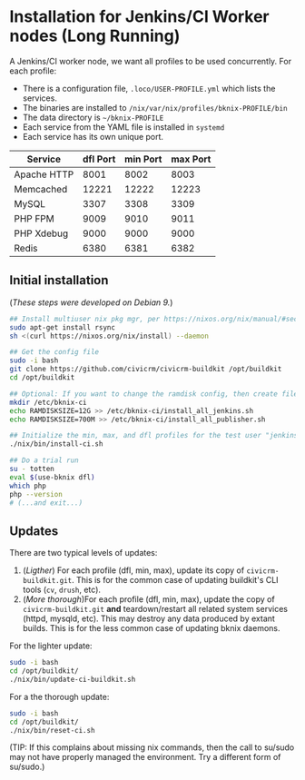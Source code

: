 # Installation for Jenkins/CI Worker nodes (Long Running)

A Jenkins/CI worker node, we want all profiles to be used concurrently. For each profile:

* There is a configuration file, `.loco/USER-PROFILE.yml` which lists the services.
* The binaries are installed to `/nix/var/nix/profiles/bknix-PROFILE/bin`
* The data directory is `~/bknix-PROFILE`
* Each service from the YAML file is installed in `systemd`
* Each service has its own unique port.

| Service     | dfl Port     | min Port     | max Port     |
|-------------|--------------|--------------|--------------|
| Apache HTTP | 8001         | 8002         | 8003         |
| Memcached   | 12221        | 12222        | 12223        |
| MySQL       | 3307         | 3308         | 3309         |
| PHP FPM     | 9009         | 9010         | 9011         |
| PHP Xdebug  | 9000         | 9000         | 9000         |
| Redis       | 6380         | 6381         | 6382         |

## Initial installation

(*These steps were developed on Debian 9.*)

```bash
## Install multiuser nix pkg mgr, per https://nixos.org/nix/manual/#sect-multi-user-installation
sudo apt-get install rsync
sh <(curl https://nixos.org/nix/install) --daemon

## Get the config file
sudo -i bash
git clone https://github.com/civicrm/civicrm-buildkit /opt/buildkit
cd /opt/buildkit

## Optional: If you want to change the ramdisk config, then create files like:
mkdir /etc/bknix-ci
echo RAMDISKSIZE=12G >> /etc/bknix-ci/install_all_jenkins.sh
echo RAMDISKSIZE=700M >> /etc/bknix-ci/install_all_publisher.sh

## Initialize the min, max, and dfl profiles for the test user "jenkins"
./nix/bin/install-ci.sh

## Do a trial run
su - totten
eval $(use-bknix dfl)
which php
php --version
# (...and exit...)
```

## Updates

There are two typical levels of updates:

1. (*Ligther*) For each profile (dfl, min, max), update its copy of `civicrm-buildkit.git`.
   This is for the common case of updating buildkit's CLI tools (`cv`, `drush`, etc).
2. (*More thorough*)For each profile (dfl, min, max), update the copy of `civicrm-buildkit.git` **and**
   teardown/restart all related system services (httpd, mysqld, etc). This may destroy any data
   produced by extant builds. This is for the less common case of updating bknix daemons.


For the lighter update:

```bash
sudo -i bash
cd /opt/buildkit/
./nix/bin/update-ci-buildkit.sh
```

For a the thorough update:

```bash
sudo -i bash
cd /opt/buildkit/
./nix/bin/reset-ci.sh
```

(TIP: If this complains about missing nix commands, then the call to su/sudo may not have properly managed
the environment. Try a different form of su/sudo.)
